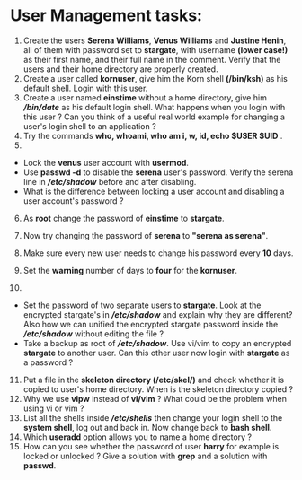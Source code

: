 # User Management tasks:
1. Create the users **Serena Williams**, **Venus Williams** and **Justine Henin**, all of them with password set to **stargate**, with username **(lower case!)** as their first name, and their full name in the comment. Verify that the users and their home directory are properly created.
2. Create a user called **kornuser**, give him the Korn shell **(/bin/ksh)** as his default shell. Login with this user.
3. Create a user named **einstime** without a home directory, give him **_/bin/date_** as his default login shell. What happens when you login with this user ? Can you think of a useful real world example for changing a user's login shell to an application ?
4. Try the commands **who, whoami, who am i, w, id, echo $USER $UID** . 
5. 
- Lock the **venus** user account with **usermod**.
- Use **passwd -d** to disable the **serena** user's password. Verify the serena line in **_/etc/shadow_** before and after disabling.
- What is the difference between locking a user account and disabling a user account's password ?
6. As **root** change the password of **einstime** to **stargate**.
7. Now try changing the password of **serena** to **"serena as serena"**.
8. Make sure every new user needs to change his password every **10** days.
9. Set the **warning** number of days to **four** for the **kornuser**.

10. 
- Set the password of two separate users to **stargate**. Look at the encrypted stargate's in **_/etc/shadow_** and explain why they are different? Also how we can unified the encrypted stargate password inside the **_/etc/shadow_** without editing the file ?
- Take a backup as root of **_/etc/shadow_**. Use vi/vim to copy an encrypted **stargate** to another user. Can this other user now login with **stargate** as a password ?
11. Put a file in the **skeleton directory (/etc/skel/)** and check whether it is copied to user's home directory. When is the skeleton directory copied ?
12. Why we use **vipw** instead of **vi/vim** ? What could be the problem when using vi or vim ? 
13. List all the shells inside **_/etc/shells_** then change your login shell to the **system shell**, log out and back in. Now change back to **bash shell**. 
14. Which **useradd** option allows you to name a home directory ?
15. How can you see whether the password of user **harry** for example is locked or unlocked ? Give a solution with **grep** and a solution with **passwd**.
